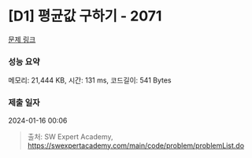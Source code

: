 # [D1] 평균값 구하기 - 2071 

[문제 링크](https://swexpertacademy.com/main/code/problem/problemDetail.do?contestProbId=AV5QRnJqA5cDFAUq) 

### 성능 요약

메모리: 21,444 KB, 시간: 131 ms, 코드길이: 541 Bytes

### 제출 일자

2024-01-16 00:06



> 출처: SW Expert Academy, https://swexpertacademy.com/main/code/problem/problemList.do